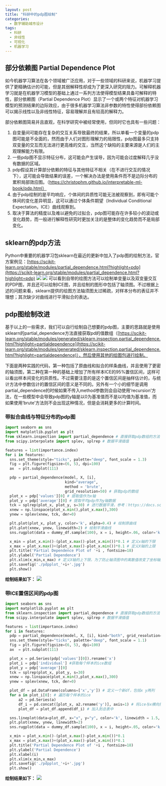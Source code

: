 ```yaml
---
layout: post
title: "科研中的pdp图绘制"
categories:
  - 数字辅助城市设计
tags:
  - 科研
  - 非线性
  - 可视化
  - 机器学习
---
```


## 部分依赖图 Partial Dependence Plot

如今机器学习算法在各个领域被广泛应用，对于一些领域的科研来说，机器学习提供了更精确估计的可能，但是其弱解释性却成为了更深入研究的阻力。可解释机器学习就是在机器学习模型的基础上通过一系列方法使得模型结果具备可解释的特性，部分依赖图（Partial Dependence Plot）显示了一个或两个特征对机器学习模型的预测结果的边际效应，由于很多机器学习算法非参数的特性使得部份依赖图可以揭示线性以及非线性特征，容易理解并且有较高的解释力。

部分依赖图简易并且直观，在科学研究中被经常使用，但同时它也具有一些问题：

1. 自变量间可能存在复杂的交互关系导致最终的结果，所以单看一个变量的pdp图可能是不全面的，然而由于人们对图形理解力的局限性，pdp图最多只支持双变量的交互而无法进行更高维的交互，当然这个缺陷的主要来源是人们的主观理解能力有限。
1. 一些pdp图不显示特征分布，这可能会产生误导，因为可能会过度解释几乎没有数据的区域。
1. pdp假设其计算部分依赖的特征与其他特征不相关（在不进行交互的情况下），这可能会导致结果的误差，一个解决办法是使用条件而不是边际分布的累积局部效应图。（https://christophm.github.io/interpretable-ml-book/pdp.html）
1. 由于pdp绘制的是平均响应，个体间的异质性可能无法被观察到，即有可能个体间的变化差异明显，这可以通过个体条件期望（Individual Conditional Expectation，ICE）曲线观察到。
1. 取决于算法的精度以及难以避免的过拟合，pdp图可能存在许多较小的波动或变化趋势，而一般进行解释性研究时更加关注的是整体的变化趋势而不是局部变化。
## sklearn的pdp方法

Python中重要的机器学习包sklearn在最近的更新中加入了pdp图的绘制方法，官方案例见：[https://scikit-learn.org/stable/modules/partial_dependence.html?highlight=pdp](https://scikit-learn.org/stable/modules/partial_dependence.html?highlight=pdp)
![](image/sphx_glr_plot_partial_dependence_002.png)
![](image/sphx_glr_plot_partial_dependence_0031.png)
可以看到自带的绘图方法可以绘制单变量以及双变量交互的PDP图，并且还可以绘制ICE图，并且绘制的图形中包括了轴须图。不过根据上述的问题来看，sklearn提供的绘图方法轴须图太过稀疏，对样本分布的表征并不理想；其次缺少对曲线进行平滑拟合的表达。
## pdp图绘制改进

基于以上的一些需求，我们可以自行绘制自己想要的pdp图，主要的思路就是使用sklearn的partial_dependence方法直接获取pd的值数组（[https://scikit-learn.org/stable/modules/generated/sklearn.inspection.partial_dependence.html?highlight=partialdependence](https://scikit-learn.org/stable/modules/generated/sklearn.inspection.partial_dependence.html?highlight=partialdependence)），然后使用其他的绘图包进行绘制。

下面是两种实践的代码，第一种包括了原曲线和拟合的样条曲线，并且使用了更密的轴须图，第二种在第一种的基础上增加了所有样本ICE的95%置信区间，这样可以看出样本间变化的异质性。不过需要注意的是这个置信区间是抽样估计的，与统计方法中参数估计的置信区间的意义是不同的。另外有一个小的细节是调用partial_dependence的时候如果不传入method参数则会自动使用‘recursion’方法，在一些模型中会导致pdp图的y轴是以0为基准值而不是以均值为基准值，而如果使用‘brute’方法则不会出现这种情况，但是会消耗更多的计算时间。
### 带拟合曲线与特征分布的pdp图

```python
import seaborn as sns
import matplotlib.pyplot as plt
from sklearn.inspection import partial_dependence # 直接获取pdp数组的方法
from scipy.interpolate import splev, splrep # 数据平滑插值

features = list(importance.index)
for i in features:
  sns.set_theme(style="ticks", palette="deep", font_scale = 1.3)
  fig = plt.figure(figsize=(6, 5), dpi=100)
  ax  = plt.subplot(111)

  pdp = partial_dependence(model, X, [i], 
                           kind="average", 
                           method = 'brute', 
                           grid_resolution=50) # 获取pdp的数组
  plot_x = pdp['values'][0] # 提取值作为x轴
  plot_y = pdp['average'][0] # 提取平均pdp作为y轴数据
  tck = splrep(plot_x, plot_y, s=30) # 进行数据平滑，参考：https://docs.scipy.org/doc/scipy/reference/tutorial/interpolate.html?highlight=interpolate
  xnew = np.linspace(plot_x.min(),plot_x.max(),300)
  ynew = splev(xnew, tck, der=0)

  plt.plot(plot_x, plot_y, color='k', alpha=0.4) # 绘制原曲线
  plt.plot(xnew, ynew, linewidth=2) # 绘制平滑曲线
  sns.rugplot(data = dummy_df.sample(100), x = i, height=.06, color='k', alpha = 0.3) # 使用sns绘制轴须图

  x_min = plot_x.min()-(plot_x.max()-plot_x.min())*0.1 # 定义x轴的下限
  x_max = plot_x.max()+(plot_x.max()-plot_x.min())*0.1 # 定义X轴的上限
  plt.title('Partial Dependence Plot of '+i , fontsize=18)
  plt.ylabel('Partial Dependence')
  plt.xlim(x_min,x_max) # 定义X轴的上下限，为了防止轴须图中的离散值改变了坐标轴定位
  plt.savefig('./pdpplot_'+i+'.jpg')
  plt.show()
```

**绘制结果如下：**
![](image/pdpplot_bta_800.jpg)
### 带ICE置信区间的pdp图

```python
import seaborn as sns
import matplotlib.pyplot as plt
from sklearn.inspection import partial_dependence # 直接获取pdp数组的方法
from scipy.interpolate import splev, splrep # 数据平滑插值

features = list(importance.index)
for i in features:
  pdp = partial_dependence(model, X, [i], kind="both", grid_resolution=50) # 这里采用了both方法，除了pdp均值外会计算出每个样本的ice
  sns.set_theme(style="ticks", palette="deep", font_scale = 1.1)
  fig = plt.figure(figsize=(6, 5), dpi=100)
  ax  = plt.subplot(111)

  plot_x = pd.Series(pdp['values'][0]).rename('x')
  plot_i = pdp['individual'] #获取每个样本的ice数组
  plot_y = pdp['average'][0]
  tck = splrep(plot_x, plot_y, s=30)
  xnew = np.linspace(plot_x.min(),plot_x.max(),300)
  ynew = splev(xnew, tck, der=0)

  plot_df = pd.DataFrame(columns=['x','y']) # 定义一个新df，包括x y两列
  for a in plot_i[0]: # 遍历每个样本的ice
      a2 = pd.Series(a)
      df_i = pd.concat([plot_x, a2.rename('y')], axis=1) # 将ice与x横向拼接
      plot_df = plot_df.append(df_i) # 加入到总表中

  sns.lineplot(data=plot_df, x="x", y="y", color='k', linewidth = 1.5, linestyle='--', alpha=0.6) # 使用sns绘制线图，如果同一个x上有多个y的话将会自动生成95%置信区间
  plt.plot(xnew, ynew, linewidth=2)  
  sns.rugplot(data = dummy_df.sample(100), x = i, height=.05, color='k', alpha = 0.3)

  x_min = plot_x.min()-(plot_x.max()-plot_x.min())*0.1
  x_max = plot_x.max()+(plot_x.max()-plot_x.min())*0.1
  plt.title('Partial Dependence Plot of '+i , fontsize=18)
  plt.ylabel('Partial Dependence')
  plt.xlabel(i)
  plt.xlim(x_min,x_max)
  plt.savefig('./pdpplot_'+i+'.jpg')
  plt.show()
```

**绘制结果如下：**
![](image/pdpplot_bta_800-1623041867417.jpg)